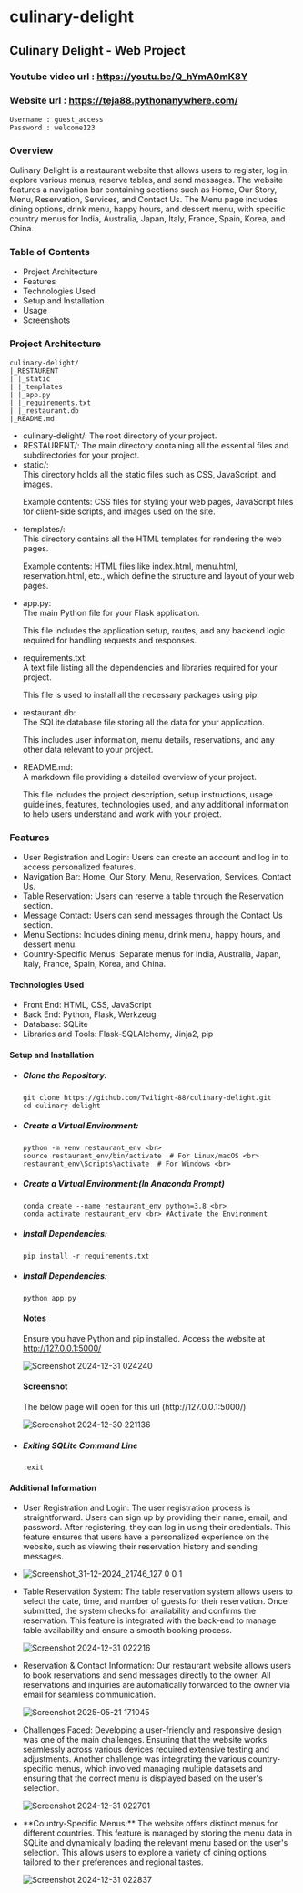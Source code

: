 # culinary-delight

## Culinary Delight - Web Project

### Youtube video url : https://youtu.be/Q_hYmA0mK8Y
### Website url : https://teja88.pythonanywhere.com/
```
Username : guest_access
Password : welcome123
```

### Overview
Culinary Delight is a restaurant website that allows users to register, log in, explore various menus, reserve tables, and send messages. The website features a navigation bar containing sections such as Home, Our Story, Menu, Reservation, Services, and Contact Us. The Menu page includes dining options, drink menu, happy hours, and dessert menu, with specific country menus for India, Australia, Japan, Italy, France, Spain, Korea, and China.

### Table of Contents
<ul>
  <li>Project Architecture</li>
  <li>Features</li>
  <li>Technologies Used</li>
  <li>Setup and Installation</li>
  <li>Usage</li>
  <li>Screenshots</li>
</ul>

### Project Architecture
```
culinary-delight/
|_RESTAURENT
| |_static
| |_templates
| |_app.py
| |_requirements.txt
| |_restaurant.db
|_README.md
```
<ul>
  <li>culinary-delight/: The root directory of your project.</li>
  
  <li>RESTAURENT/: The main directory containing all the essential files and subdirectories for your project.</li>
  
  <li>static/:<br>
  This directory holds all the static files such as CSS, JavaScript, and images. <br>
  
  Example contents: CSS files for styling your web pages, JavaScript files for client-side scripts, and images used on the site.</li>

  <li>templates/: <br>
  This directory contains all the HTML templates for rendering the web pages.<br>

  Example contents: HTML files like index.html, menu.html, reservation.html, etc., which define the structure and layout of your web pages.</li>

  <li>app.py:<br>
  The main Python file for your Flask application.<br>
  
  This file includes the application setup, routes, and any backend logic required for handling requests and responses.</li>

  <li>requirements.txt:<br>
A text file listing all the dependencies and libraries required for your project.<br>

  This file is used to install all the necessary packages using pip.
  </li>

  <li>restaurant.db: <br>
  The SQLite database file storing all the data for your application.<br>
  
  This includes user information, menu details, reservations, and any other data relevant to your project.</li>

  <li>README.md: <br>
  A markdown file providing a detailed overview of your project.<br>
  
  This file includes the project description, setup instructions, usage guidelines, features, technologies used, and any additional information to help users understand and work with your project.
  </li>
</ul>

### Features
<ul>
  <li><bold>User Registration and Login:</bold> Users can create an account and log in to access personalized features.</li>
  <li><bold>Navigation Bar:</bold> Home, Our Story, Menu, Reservation, Services, Contact Us.</li>
  <li><bold>Table Reservation:</bold> Users can reserve a table through the Reservation section.</li>
  <li><bold>Message Contact:</bold> Users can send messages through the Contact Us section.</li>
  <li><bold>Menu Sections:</bold> Includes dining menu, drink menu, happy hours, and dessert menu.</li>
  <li><bold>Country-Specific Menus:</bold> Separate menus for India, Australia, Japan, Italy, France, Spain, Korea, and China.</li>
</ul>


#### Technologies Used
<ul>
  <li>Front End: HTML, CSS, JavaScript</li>
  <li>Back End: Python, Flask, Werkzeug</li>
  <li>Database: SQLite</li>
  <li>Libraries and Tools: Flask-SQLAlchemy, Jinja2, pip</li>
</ul>

#### Setup and Installation
<ul>
  <li><h5>Clone the Repository:</h5> </li>
  
  ```
  git clone https://github.com/Twilight-88/culinary-delight.git 
  cd culinary-delight
  ```

  <li><h5>Create a Virtual Environment:</h5> </li>

  ```
  python -m venv restaurant_env <br>
  source restaurant_env/bin/activate  # For Linux/macOS <br>
  restaurant_env\Scripts\activate  # For Windows <br>
  ```

  <li><h5>Create a Virtual Environment:(In Anaconda Prompt)</h5> </li>

  ```
  conda create --name restaurant_env python=3.8 <br>
  conda activate restaurant_env <br> #Activate the Environment
  ```

  <li><h5>Install Dependencies:</h5> </li>
  
  ```
  pip install -r requirements.txt
  ```

  <li><h5>Install Dependencies:</h5> </li>

  ```
  python app.py
  ```

#### Notes
  Ensure you have Python and pip installed.
  Access the website at http://127.0.0.1:5000/

  ![Screenshot 2024-12-31 024240](https://github.com/user-attachments/assets/90fd92ff-124d-463e-abc0-82b41b252dad)


#### Screenshot
<p>The below page will open for this url (http://127.0.0.1:5000/) </p>

![Screenshot 2024-12-30 221136](https://github.com/user-attachments/assets/a92dff05-d3ca-4884-8621-8746f8106973)

  <li><h5>Exiting SQLite Command Line</h5> </li>

  ```
  .exit
  ```
</ul>


#### Additional Information
<ul>
  <li><bold>User Registration and Login:</bold> The user registration process is straightforward. Users can sign up by providing their name, email, and password. After registering, they can log in using their credentials. This feature ensures that users have a personalized experience on the website, such as viewing their reservation history and sending messages.<li>
    
  ![Screenshot_31-12-2024_21746_127 0 0 1](https://github.com/user-attachments/assets/90e21550-1db1-46d5-b3b9-8d5b407dca8d)

  <li><bold>Table Reservation System:</bold> The table reservation system allows users to select the date, time, and number of guests for their reservation. Once submitted, the system checks for availability and confirms the reservation. This feature is integrated with the back-end to manage table availability and ensure a smooth booking process.</li>
  
  ![Screenshot 2024-12-31 022216](https://github.com/user-attachments/assets/e4e297b5-4fa7-40c9-b7ed-e8131b7b9866)

  <li><bold>Reservation & Contact Information:</bold> Our restaurant website allows users to book reservations and send messages directly to the owner. All reservations and inquiries are automatically forwarded to the owner via email for seamless communication.</li>

 ![Screenshot 2025-05-21 171045](https://github.com/user-attachments/assets/4af81ae5-99d2-4090-9662-91a36cb621ab)

  <li><bold>Challenges Faced:</bold> Developing a user-friendly and responsive design was one of the main challenges. Ensuring that the website works seamlessly across various devices required extensive testing and adjustments. Another challenge was integrating the various country-specific menus, which involved managing multiple datasets and ensuring that the correct menu is displayed based on the user's selection.</li>
  
  ![Screenshot 2024-12-31 022701](https://github.com/user-attachments/assets/2ced6de8-397e-417e-9b53-2b86ce89dc97)

  <li>**Country-Specific Menus:** The website offers distinct menus for different countries. This feature is managed by storing the menu data in SQLite and dynamically loading the relevant menu based on the user's selection. This allows users to explore a variety of dining options tailored to their preferences and regional tastes.</li>
  
  ![Screenshot 2024-12-31 022837](https://github.com/user-attachments/assets/af5546f9-ec67-4505-8a20-214d102e2ba5)
</ul>


